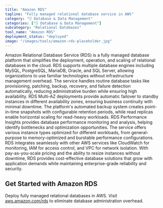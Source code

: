 ```yaml
---
title: "Amazon RDS"
tagline: "Fully managed relational database service in AWS"
category: "🗄️ Database & Data Management"
categories: ["🗄️ Database & Data Management"]
subcategory: "Relational Databases"
tool_name: "Amazon RDS"
deployment_status: "deployed"
image: "/images/tools/amazon-rds-placeholder.jpg"
---
```

Amazon Relational Database Service (RDS) is a fully managed database platform that simplifies the deployment, operation, and scaling of relational databases in the cloud. RDS supports multiple database engines including MySQL, PostgreSQL, MariaDB, Oracle, and SQL Server, allowing organizations to use familiar technologies without infrastructure management overhead. The service handles routine database tasks like provisioning, patching, backup, recovery, and failure detection automatically, reducing administrative burden while ensuring high availability. RDS Multi-AZ deployments provide automatic failover to standby instances in different availability zones, ensuring business continuity with minimal downtime. The platform's automated backup system creates point-in-time snapshots with configurable retention periods, while read replicas enable horizontal scaling for read-heavy workloads. RDS Performance Insights provides database performance monitoring and analysis, helping identify bottlenecks and optimization opportunities. The service offers various instance types optimized for different workloads, from general-purpose to memory-optimized and burstable performance configurations. RDS integrates seamlessly with other AWS services like CloudWatch for monitoring, IAM for access control, and VPC for network isolation. With pay-as-you-scale pricing and the ability to resize instances without downtime, RDS provides cost-effective database solutions that grow with application demands while maintaining enterprise-grade reliability and security.

## Get Started with Amazon RDS

Deploy fully managed relational databases in AWS. Visit [aws.amazon.com/rds](https://aws.amazon.com/rds) to eliminate database administration overhead.
